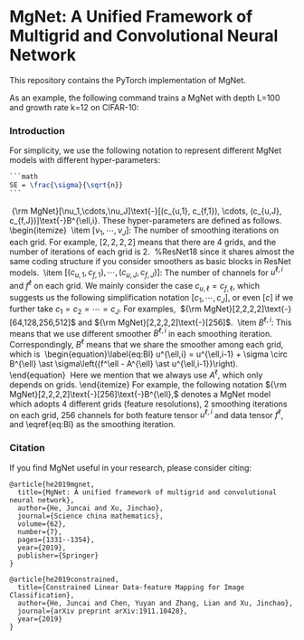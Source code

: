 # MgNet: A Unified Framework of Multigrid and Convolutional Neural Network
This repository contains the PyTorch implementation of MgNet. 

As an example, the following command trains a MgNet with depth L=100 and growth rate k=12 on CIFAR-10:



### Introduction

For simplicity, we use the following notation to represent different MgNet models with different 
hyper-parameters:

~~~latex
```math
SE = \frac{\sigma}{\sqrt{n}}
```
~~~



​	{\rm MgNet}[\nu_1,\cdots,\nu_J]\text{-}[(c_{u,1}, c_{f,1}), \cdots, (c_{u,J}, c_{f,J})]\text{-}B^{\ell,i}.
These hyper-parameters are defined as follows.
\begin{itemize}
​	\item $[\nu_1,\cdots,\nu_J]$: The number of smoothing iterations on each grid. For example, $[2,2,2,2]$ means that there are 4 grids, and the number of iterations of each grid is 2.
​	%ResNet18 since it shares almost the same coding structure if you consider smoothers as basic blocks in ResNet models.
​	\item $[(c_{u,1}, c_{f,1}), \cdots, (c_{u,J}, c_{f,J})]$: The number of channels for $u^{\ell,i}$ and $f^\ell$ on each grid. We mainly consider the case $c_{u,\ell} = c_{f,\ell}$, which suggests us the following simplification notation $[c_{1}, \cdots, c_{J}]$, or even $[c]$ if we further take $c_{1}=c_2=\cdots=c_{J}$. For examples, 
​		${\rm MgNet}[2,2,2,2]\text{-}[64,128,256,512]$ and ${\rm MgNet}[2,2,2,2]\text{-}[256]$.
​	\item $B^{\ell,i}$: This means that we use different smoother $B^{\ell,i}$ in each smoothing iteration. Correspondingly, $B^{\ell}$ means that we share the smoother among each grid, which is
​	\begin{equation}\label{eq:Bl}
​		u^{\ell,i} = u^{\ell,i-1} + \sigma \circ B^{\ell} \ast \sigma\left({f^\ell -  A^{\ell} \ast u^{\ell,i-1}}\right).
​	\end{equation}
​	Here we mention that we always use $A^{\ell}$, which only depends on grids.
\end{itemize}
For example, the following notation ${\rm MgNet}[2,2,2,2]\text{-}[256]\text{-}B^{\ell},$
denotes a MgNet model which adopts 4 different grids (feature resolutions), 2 smoothing iterations on each grid, 256 channels for both feature tensor $u^{\ell,i}$ and data tensor $f^\ell$, and \eqref{eq:Bl} as the smoothing iteration. 



### Citation

If you find MgNet useful in your research, please consider citing:

```
@article{he2019mgnet,
  title={MgNet: A unified framework of multigrid and convolutional neural network},
  author={He, Juncai and Xu, Jinchao},
  journal={Science china mathematics},
  volume={62},
  number={7},
  pages={1331--1354},
  year={2019},
  publisher={Springer}
}

@article{he2019constrained,
  title={Constrained Linear Data-feature Mapping for Image Classification},
  author={He, Juncai and Chen, Yuyan and Zhang, Lian and Xu, Jinchao},
  journal={arXiv preprint arXiv:1911.10428},
  year={2019}
}
```

